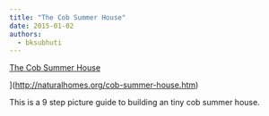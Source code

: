 ```yaml
---
title: "The Cob Summer House"
date: 2015-01-02
authors: 
  - bksubhuti
---
```


[The Cob Summer House](http://naturalhomes.org/cob-summer-house.htm)

](http://naturalhomes.org/cob-summer-house.htm)

This is a 9 step picture guide to building an tiny cob summer house.

